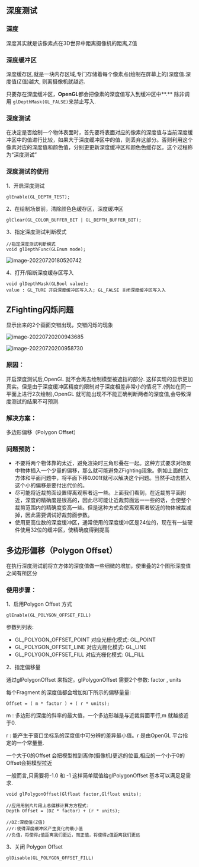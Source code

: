 ## 深度测试

### 深度

深度其实就是该像素点在3D世界中距离摄像机的距离,Z值

### 深度缓冲区

深度缓存区,就是⼀块内存区域,专⻔存储着每个像素点(绘制在屏幕上的)深度值.深度值(Z值)越⼤, 则离摄像机就越远.

只要存在深度缓冲区，**OpenGL**都会把像素的深度值写⼊到缓冲区中**.** 除⾮调用 `glDepthMask(GL_FALSE)`来禁⽌写⼊.

### 深度测试

在决定是否绘制⼀个物体表⾯时，⾸先要将表面对应的像素的深度值与当前深度缓冲区中的值进行比较，如果⼤于深度缓冲区中的值，则丢弃这部分。否则利⽤这个像素对应的深度值和颜⾊值，分别更更新深度缓冲区和颜⾊色缓存区。这个过程称为“深度测试”

### 深度测试的使用

1、开启深度测试

```
glEnable(GL_DEPTH_TEST);
```

2、在绘制场景前，清除颜⾊色缓存区，深度缓冲区

```
glClear(GL_COLOR_BUFFER_BIT | GL_DEPTH_BUFFER_BIT);
```

3、指定深度测试判断模式

```
//指定深度测试判断模式
void glDepthFunc(GLEnum mode);
```

![image-20220720180520742](http://xingyajie.oss-cn-hangzhou.aliyuncs.com/uPic/image-20220720180520742.png)

4、打开/阻断深度缓存区写入

```
void glDepthMask(GLBool value);
value : GL_TURE 开启深度缓冲区写⼊入; GL_FALSE 关闭深度缓冲区写⼊入
```

## ZFighting闪烁问题

显示出来的2个画面交错出现，交错闪烁的现象

![image-20220720200943685](http://xingyajie.oss-cn-hangzhou.aliyuncs.com/uPic/image-20220720200943685.png)

![image-20220720200958730](http://xingyajie.oss-cn-hangzhou.aliyuncs.com/uPic/image-20220720200958730.png)

### 原因：

开启深度测试后,OpenGL 就不会再去绘制模型被遮挡的部分. 这样实现的显示更加真实。但是由于深度缓冲区精度的限制对于深度相差⾮常⼩的情况下.(例如在同⼀平面上进⾏2次绘制),OpenGL 就可能出现不不能正确判断两者的深度值,会导致深度测试的结果不可预测.

### 解决方案：

多边形偏移（Polygon Offset）

### 问题预防：

- 不要将两个物体靠的太近，避免渲染时三角形叠在一起。这种方式要求对场景中物体插入一个少量的偏移，那么就可能避免ZFighting现象。例如上面的⽴方体和平面问题中，将平⾯下移0.001f就可以解决这个问题。当然手动去插入这个小的偏移是要付出代价的。
-  尽可能将近裁剪⾯设置得离观察者远⼀些。上⾯我们看到，在近裁剪平⾯附近，深度的精确度是很⾼的，因此尽可能让近裁剪面远⼀一些的话，会使整个裁剪范围内的精确度变⾼一些。但是这种⽅式会使离观察者较近的物体被裁减掉，因此需要调试好裁剪面参数。 
- 使⽤更高位数的深度缓冲区，通常使用的深度缓冲区是24位的，现在有⼀些硬件使⽤32位的缓冲区，使精确度得到提⾼

## 多边形偏移（Polygon Offset）

在执⾏深度测试前将⽴方体的深度值做⼀些细微的增加，使重叠的2个图形深度值之间有所区分

### 使用步骤：

1、启⽤Polygon Offset 方式 

```
glEnable(GL_POLYGON_OFFSET_FILL)
```

参数列列表: 

- GL_POLYGON_OFFSET_POINT 	对应光栅化模式: GL_POINT
- GL_POLYGON_OFFSET_LINE       对应光栅化模式: GL_LINE
- GL_POLYGON_OFFSET_FILL        对应光栅化模式: GL_FILL


2、指定偏移量

通过glPolygonOffset 来指定。glPolygonOffset 需要2个参数: factor , units 

每个Fragment 的深度值都会增加如下所示的偏移量量:

`Offset = ( m * factor ) + ( r * units);`

m : 多边形的深度的斜率的最⼤值，一个多边形越是与近裁剪面平行,m 就越接近于0.

r : 能产⽣于窗口坐标系的深度值中可分辨的差异最⼩值。r 是由OpenGL 平台指定的一个常量量.

⼀个大于0的Offset 会把模型推到离你(摄像机)更远的位置,相应的一个⼩于0的Offset会把模型拉近

一般⽽言,只需要将-1.0 和 -1 这样简单赋值给glPolygonOffset 基本可以满⾜足需求.

```
void glPolygonOffset(Glfloat factor,Glfloat units);

//应⽤用到⽚片段上总偏移计算⽅方程式:
Depth Offset = (DZ * factor) + (r * units); 

//DZ:深度值(Z值)
//r:使得深度缓冲区产⽣变化的最小值
//负值，将使得z值距离我们更近，⽽正值，将使得z值距离我们更远
```

3、关闭 Polygon Offset

```
glDisable(GL_POLYGON_OFFSET_FILL)
```

